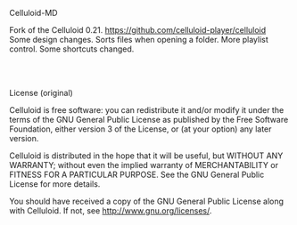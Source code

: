 Celluloid-MD

Fork of the Celluloid 0.21. https://github.com/celluloid-player/celluloid \
Some design changes. Sorts files when opening a folder. More playlist control. Some shortcuts changed.

<br>
<br>

License (original)

Celluloid is free software: you can redistribute it and/or modify
it under the terms of the GNU General Public License as published by
the Free Software Foundation, either version 3 of the License, or
(at your option) any later version.

Celluloid is distributed in the hope that it will be useful,
but WITHOUT ANY WARRANTY; without even the implied warranty of
MERCHANTABILITY or FITNESS FOR A PARTICULAR PURPOSE.  See the
GNU General Public License for more details.

You should have received a copy of the GNU General Public License
along with Celluloid.  If not, see <http://www.gnu.org/licenses/>.

